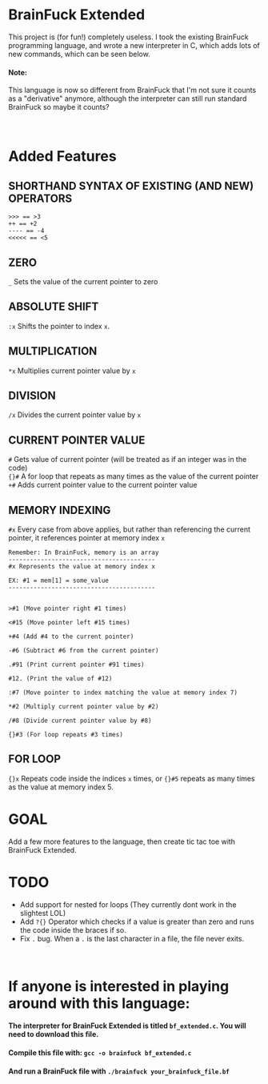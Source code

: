 # BrainFuck Extended
This project is (for fun!) completely useless. I took the existing BrainFuck programming language, and wrote a new interpreter in C, which adds lots of new commands, which can be seen below.
#### Note:
This language is now so different from BrainFuck that I'm not sure it counts as a "derivative" anymore, although the interpreter can still run standard BrainFuck so maybe it counts?
<br>
<br>
<br>
# Added Features

## SHORTHAND SYNTAX OF EXISTING (AND NEW) OPERATORS
```brainfuck
>>> == >3
++ == +2
---- == -4
<<<<< == <5
```

## ZERO
```_``` Sets the value of the current pointer to zero

## ABSOLUTE SHIFT
```:x``` Shifts the pointer to index ```x```.

## MULTIPLICATION
```*x``` Multiplies current pointer value by ```x``` 

## DIVISION
```/x``` Divides the current pointer value by ```x```

## CURRENT POINTER VALUE
```#``` Gets value of current pointer (will be treated as if an integer was in the code)  
```{}#``` A for loop that repeats as many times as the value of the current pointer
```+#``` Adds current pointer value to the current pointer value

## MEMORY INDEXING
```#x``` Every case from above applies, but rather than referencing the current pointer, it references pointer at memory index ```x```
```brainfuck
Remember: In BrainFuck, memory is an array
-----------------------------------------
#x Represents the value at memory index x

EX: #1 = mem[1] = some_value
-----------------------------------------


>#1 (Move pointer right #1 times)

<#15 (Move pointer left #15 times)

+#4 (Add #4 to the current pointer)

-#6 (Subtract #6 from the current pointer)

.#91 (Print current pointer #91 times)

#12. (Print the value of #12)

:#7 (Move pointer to index matching the value at memory index 7)

*#2 (Multiply current pointer value by #2)

/#8 (Divide current pointer value by #8)

{}#3 (For loop repeats #3 times)
```


## FOR LOOP
```{}x``` Repeats code inside the indices ```x``` times, or ```{}#5``` repeats as many times as the value at memory index 5.

# GOAL
Add a few more features to the language, then create tic tac toe with BrainFuck Extended.

# TODO
- Add support for nested for loops (They currently dont work in the slightest LOL)
- Add ```?{}``` Operator which checks if a value is greater than zero and runs the code inside the braces if so.
- Fix ```.``` bug. When a ```.``` is the last character in a file, the file never exits.


<br>

# If anyone is interested in playing around with this language:

#### The interpreter for BrainFuck Extended is titled ```bf_extended.c```. You will need to download this file.

####  Compile this file with: ```gcc -o brainfuck bf_extended.c```

#### And run a BrainFuck file with ```./brainfuck your_brainfuck_file.bf```
